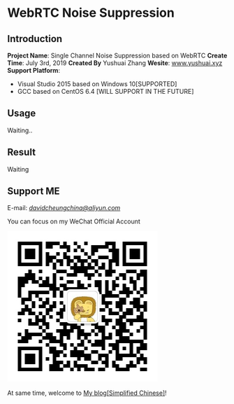 
# WebRTC Noise Suppression

## Introduction

**Project Name**: Single Channel Noise Suppression based on WebRTC
**Create Time**: July 3rd, 2019
**Created By** Yushuai Zhang
**Wesite**: www.yushuai.xyz
**Support Platform**:

* Visual Studio 2015 based on Windows 10[SUPPORTED]
* GCC based on CentOS 6.4 [WILL SUPPORT IN THE FUTURE]

## Usage

Waiting..

## Result

Waiting

## Support ME

E-mail: *davidcheungchina@aliyun.com*

You can focus on my WeChat Official Account<br>

![](https://github.com/dqhplhzz2008/dqhplhzz2008.github.io/raw/master/weixingongzhonghao.jpg)  <br>

At same time, welcome to [My blog[Simplified Chinese]](http://www.yushuai.xyz)!





